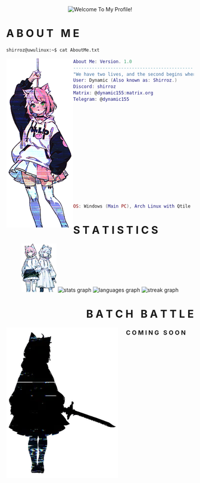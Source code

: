 <div align="center"><img src="https://readme-typing-svg.demolab.com?font=Fira+Code&pause=1000&color=386AF7&center=true&vCenter=true&random=false&width=435&separator=%3C&lines=WelcomeUser();%3CI+Am+Dynamic.%3CRobloxLuaU%3F%3CI+Make+Youtube+Videos." alt="Welcome To My Profile!" height="80" /></div>
<h1 align="left"><strong>A B O U T &nbsp; M E </h1></strong></p>
  
```zsh
shirroz@uwulinux:~$ cat AboutMe.txt
```

<img align="left" src="cropped/girl solo.png" width="180px"/> 
  
```lua
About Me: Version. 1.0
-----------------------------------------------------------------------------------
"We have two lives, and the second begins when we realize we only have one."
User: Dynamic (Also known as: Shirroz.)
Discord: shirroz
Matrix: @dynamic155:matrix.org
Telegram: @dynamic155
















OS: Windows (Main PC), Arch Linux with Qtile (Main PC), Debian (Server).
```

<h1 align="left"><strong>S T A T I S T I C S</h1></strong></p>

<div align="center">
<img src="cropped/2 chars W Overlay.png" height="130px"/> 
<img src="https://github-readme-stats.vercel.app/api?username=Dynamic155&hide_title=false&hide_rank=false&show_icons=true&include_all_commits=false&count_private=false&disable_animations=false&card_width=220&locale=en&hide_border=false&order=1&custom_title=My%20stats:&border_color=386AF7FF&title_color=386AF7FF&icon_color=164187&text_color=677CA3&bg_color=202020" height="130" alt="stats graph"/>
  
<img src="https://github-readme-stats.vercel.app/api/top-langs?username=Dynamic155&locale=en&hide_title=false&layout=compact&card_width=220&langs_count=6&hide_border=false&order=2&custom_title=Most%20Used%20Languages:&border_color=386AF7FF&title_color=386AF7FF&icon_color=164187&text_color=677CA3&bg_color=202020" height="130" alt="languages graph"/>
  
<img src="https://streak-stats.demolab.com?user=Dynamic155&locale=en&mode=daily&theme=gruvbox&hide_border=false&border_radius=5&order=3&card_width=220&background=202020&stroke=386AF7&border=164187&ring=252F4C&fire=F7768E&currStreakNum=386AF7&sideNums=386AF7&currStreakLabel=677CA3&sideLabels=677CA3&dates=677CA3" height="130" alt="streak graph"  />
</div>

<div align="center">
<h1 align="right"><strong>B A T C H &nbsp; B A T T L E</h1></strong></p>
  
<img align="left" src="cropped/shadow-flipped.png" width="300px"/> 
<h3 align="center"><strong>C O M I N G &nbsp; S O O N</h3></strong></p>
</div>
